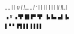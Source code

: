  _     _ 
| |   (_)
| |__  _ 
| '_ \| |
| | | | |
|_| |_|_|
         
 
 
 
 
▗  ff    ▗ 
▜▘█▌▛▘▜▘
▐▖▙▖▄▌▐▖
        


▌ ▘▘
▛▌▌▌
▌▌▌▌
    
